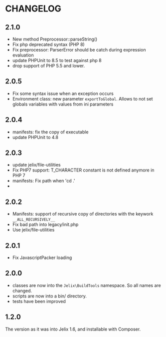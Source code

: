 CHANGELOG
==========

2.1.0
-----

- New method Preprocessor::parseString()
- Fix php deprecated syntax (PHP 8)
- Fix preprocessor: ParserError should be catch during expression evaluation
- update PHPUnit to 8.5 to test against php 8
- drop support of PHP 5.5 and lower.

2.0.5
-----

- Fix some syntax issue when an exception occurs
- Environment class: new parameter `exportToGlobal`. Allows to not set globals variables with values from
  ini parameters

2.0.4
-----

- manifests: fix the copy of executable
- update PHPUnit to 4.8

2.0.3
-----

- update jelix/file-utilities
- Fix PHP7 support: T_CHARACTER constant is not defined anymore in PHP 7
- manifests:  Fix path when 'cd .'
- 
2.0.2
-----

- Manifests: support of recursive copy of directories with the keywork `__ALL_RECURSIVELY__`
- Fix bad path into legacy/init.php
- Use jelix/file-utilities

2.0.1
-----

- Fix JavascriptPacker loading

2.0.0
-----

- classes are now into the `Jelix\BuildTools` namespace. So all names are changed.
- scripts are now into a bin/ directory.
- tests have been improved


1.2.0
------

The version as it was into Jelix 1.6, and installable with Composer.